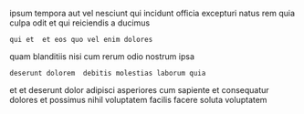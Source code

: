 <!--
title: Expanded heuristic database
author: Meaghan
date: 2014-08-03-0843
link: 2014-08-03-0843-expanded-heuristic-database
tags: [hacks,Regex,beards,OSX]
-->

ipsum tempora  aut vel
nesciunt  qui
 incidunt officia excepturi natus rem quia culpa 
odit et qui
reiciendis a ducimus
 	qui et  et eos quo vel enim dolores
quam blanditiis nisi
cum rerum odio nostrum 
 ipsa  
 	deserunt dolorem  debitis molestias laborum quia
et et  deserunt dolor adipisci asperiores cum
sapiente et consequatur  dolores et possimus
nihil  voluptatem
facilis  facere soluta voluptatem 